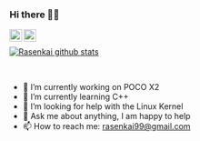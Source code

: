 ### Hi there 👋🏽
<a href="https://twitter.com/Rasenkai_99">
  <img align="left" alt="Rasenkai | Twitter" width="22px" src="https://cdn.jsdelivr.net/npm/simple-icons@v3/icons/twitter.svg" />
</a>
<a href="https://t.me/ThomasDada">
  <img align="left" alt="Rasenkai's Telegram" width="22px" src="https://cdn.jsdelivr.net/npm/simple-icons@v3/icons/telegram.svg" />
</a>

<br>

[![Rasenkai github stats](https://github-readme-stats.vercel.app/api?username=Rasenkai&hide=issues&show_icons=true&include_all_commits=true&theme=dracula)](https://github.com/Rasenkai)

<br>

- 🔭 I’m currently working on POCO X2
- 🌱 I’m currently learning C++ 
- 🤔 I’m looking for help with the Linux Kernel
- 💬 Ask me about anything, I am happy to help
- 📫 How to reach me: rasenkai99@gmail.com
